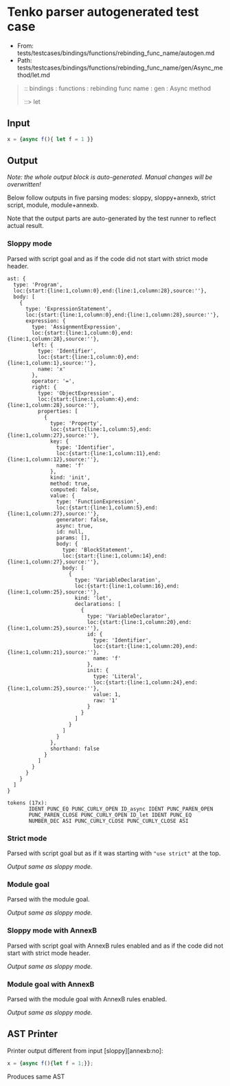 # Tenko parser autogenerated test case

- From: tests/testcases/bindings/functions/rebinding_func_name/autogen.md
- Path: tests/testcases/bindings/functions/rebinding_func_name/gen/Async_method/let.md

> :: bindings : functions : rebinding func name : gen : Async method
>
> ::> let

## Input


`````js
x = {async f(){ let f = 1 }}
`````

## Output

_Note: the whole output block is auto-generated. Manual changes will be overwritten!_

Below follow outputs in five parsing modes: sloppy, sloppy+annexb, strict script, module, module+annexb.

Note that the output parts are auto-generated by the test runner to reflect actual result.

### Sloppy mode

Parsed with script goal and as if the code did not start with strict mode header.

`````
ast: {
  type: 'Program',
  loc:{start:{line:1,column:0},end:{line:1,column:28},source:''},
  body: [
    {
      type: 'ExpressionStatement',
      loc:{start:{line:1,column:0},end:{line:1,column:28},source:''},
      expression: {
        type: 'AssignmentExpression',
        loc:{start:{line:1,column:0},end:{line:1,column:28},source:''},
        left: {
          type: 'Identifier',
          loc:{start:{line:1,column:0},end:{line:1,column:1},source:''},
          name: 'x'
        },
        operator: '=',
        right: {
          type: 'ObjectExpression',
          loc:{start:{line:1,column:4},end:{line:1,column:28},source:''},
          properties: [
            {
              type: 'Property',
              loc:{start:{line:1,column:5},end:{line:1,column:27},source:''},
              key: {
                type: 'Identifier',
                loc:{start:{line:1,column:11},end:{line:1,column:12},source:''},
                name: 'f'
              },
              kind: 'init',
              method: true,
              computed: false,
              value: {
                type: 'FunctionExpression',
                loc:{start:{line:1,column:5},end:{line:1,column:27},source:''},
                generator: false,
                async: true,
                id: null,
                params: [],
                body: {
                  type: 'BlockStatement',
                  loc:{start:{line:1,column:14},end:{line:1,column:27},source:''},
                  body: [
                    {
                      type: 'VariableDeclaration',
                      loc:{start:{line:1,column:16},end:{line:1,column:25},source:''},
                      kind: 'let',
                      declarations: [
                        {
                          type: 'VariableDeclarator',
                          loc:{start:{line:1,column:20},end:{line:1,column:25},source:''},
                          id: {
                            type: 'Identifier',
                            loc:{start:{line:1,column:20},end:{line:1,column:21},source:''},
                            name: 'f'
                          },
                          init: {
                            type: 'Literal',
                            loc:{start:{line:1,column:24},end:{line:1,column:25},source:''},
                            value: 1,
                            raw: '1'
                          }
                        }
                      ]
                    }
                  ]
                }
              },
              shorthand: false
            }
          ]
        }
      }
    }
  ]
}

tokens (17x):
       IDENT PUNC_EQ PUNC_CURLY_OPEN ID_async IDENT PUNC_PAREN_OPEN
       PUNC_PAREN_CLOSE PUNC_CURLY_OPEN ID_let IDENT PUNC_EQ
       NUMBER_DEC ASI PUNC_CURLY_CLOSE PUNC_CURLY_CLOSE ASI
`````

### Strict mode

Parsed with script goal but as if it was starting with `"use strict"` at the top.

_Output same as sloppy mode._

### Module goal

Parsed with the module goal.

_Output same as sloppy mode._

### Sloppy mode with AnnexB

Parsed with script goal with AnnexB rules enabled and as if the code did not start with strict mode header.

_Output same as sloppy mode._

### Module goal with AnnexB

Parsed with the module goal with AnnexB rules enabled.

_Output same as sloppy mode._

## AST Printer

Printer output different from input [sloppy][annexb:no]:

````js
x = {async f(){let f = 1;}};
````

Produces same AST
